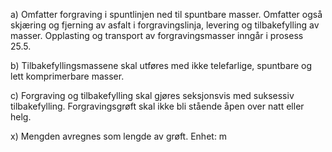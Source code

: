 a) Omfatter forgraving i spuntlinjen ned til spuntbare masser. Omfatter også skjæring og fjerning av asfalt i forgravingslinja, levering og tilbakefylling av masser.
Opplasting og transport av forgravingsmasser inngår i prosess 25.5.

b) Tilbakefyllingsmassene skal utføres med ikke telefarlige, spuntbare og lett komprimerbare masser.

c) Forgraving og tilbakefylling skal gjøres seksjonsvis med suksessiv tilbakefylling. Forgravingsgrøft skal ikke bli stående åpen over natt eller helg.

x) Mengden avregnes som lengde av grøft. Enhet: m


